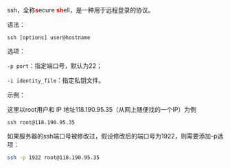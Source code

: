 ssh，全称<strong style="color:red">s</strong>ecure <strong style="color:red">sh</strong>ell，是一种用于远程登录的协议。

语法：

```shell
ssh [options] user@hostname
```

选项：

`-p port`：指定端口号，默认为22；

`-i identity_file`：指定私钥文件。

示例：

这里以root用户和 IP 地址118.190.95.35（从网上随便找的一个IP）为例

```shell
ssh root@118.190.95.35
```

如果服务器的ssh端口号被修改过，假设修改后的端口号为1922，则需要添加-p选项：

```bash
ssh -p 1922 root@118.190.95.35
```
